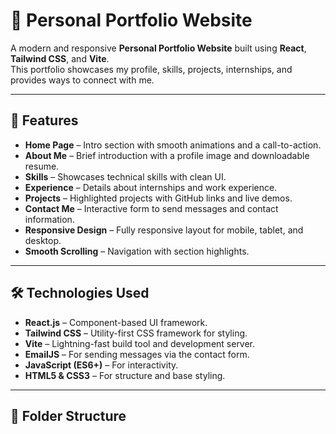 # 🌟 Personal Portfolio Website

A modern and responsive **Personal Portfolio Website** built using **React**, **Tailwind CSS**, and **Vite**.  
This portfolio showcases my profile, skills, projects, internships, and provides ways to connect with me.

---

## 🚀 Features
- **Home Page** – Intro section with smooth animations and a call-to-action.
- **About Me** – Brief introduction with a profile image and downloadable resume.
- **Skills** – Showcases technical skills with clean UI.
- **Experience** – Details about internships and work experience.
- **Projects** – Highlighted projects with GitHub links and live demos.
- **Contact Me** – Interactive form to send messages and contact information.
- **Responsive Design** – Fully responsive layout for mobile, tablet, and desktop.
- **Smooth Scrolling** – Navigation with section highlights.

---

## 🛠️ Technologies Used
- **React.js** – Component-based UI framework.
- **Tailwind CSS** – Utility-first CSS framework for styling.
- **Vite** – Lightning-fast build tool and development server.
- **EmailJS** – For sending messages via the contact form.
- **JavaScript (ES6+)** – For interactivity.
- **HTML5 & CSS3** – For structure and base styling.

---

## 📂 Folder Structure
